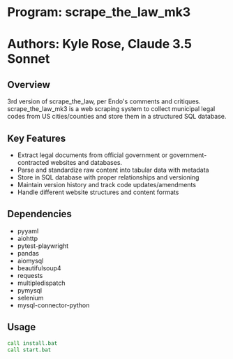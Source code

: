 # Program: scrape_the_law_mk3
# Authors: Kyle Rose, Claude 3.5 Sonnet


## Overview
3rd version of scrape_the_law, per Endo's comments and critiques.
scrape_the_law_mk3 is a web scraping system to collect municipal legal codes from US cities/counties and store them in a structured SQL database.

## Key Features
- Extract legal documents from official government or government-contracted websites and databases.
- Parse and standardize raw content into tabular data with metadata
- Store in SQL database with proper relationships and versioning
- Maintain version history and track code updates/amendments
- Handle different website structures and content formats

## Dependencies
- pyyaml
- aiohttp
- pytest-playwright
- pandas
- aiomysql
- beautifulsoup4
- requests
- multipledispatch
- pymysql
- selenium
- mysql-connector-python

## Usage
```bat
call install.bat
call start.bat
```
